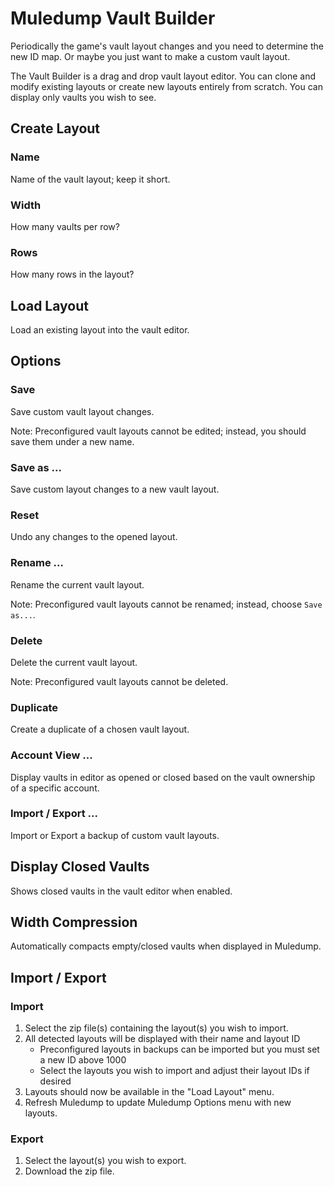 # Muledump Vault Builder

Periodically the game's vault layout changes and you need to determine the new ID map. Or maybe you just want to make a custom vault layout.

The Vault Builder is a drag and drop vault layout editor. You can clone and modify existing layouts or create new layouts entirely from scratch. You can display only vaults you wish to see.

## Create Layout

### Name

Name of the vault layout; keep it short.

### Width

How many vaults per row?

### Rows

How many rows in the layout?

## Load Layout

Load an existing layout into the vault editor.

## Options

### Save

Save custom vault layout changes.

Note: Preconfigured vault layouts cannot be edited; instead, you should save them under a new name.

### Save as ...

Save custom layout changes to a new vault layout.

### Reset

Undo any changes to the opened layout.

### Rename ...

Rename the current vault layout.

Note: Preconfigured vault layouts cannot be renamed; instead, choose `Save as...`.

### Delete

Delete the current vault layout.

Note: Preconfigured vault layouts cannot be deleted.

### Duplicate

Create a duplicate of a chosen vault layout.

### Account View ...

Display vaults in editor as opened or closed based on the vault ownership of a specific account.

### Import / Export ...

Import or Export a backup of custom vault layouts.

## Display Closed Vaults

Shows closed vaults in the vault editor when enabled.

## Width Compression

Automatically compacts empty/closed vaults when displayed in Muledump.

## Import / Export

### Import

1. Select the zip file(s) containing the layout(s) you wish to import.
1. All detected layouts will be displayed with their name and layout ID
   * Preconfigured layouts in backups can be imported but you must set a new ID above 1000
   * Select the layouts you wish to import and adjust their layout IDs if desired
1. Layouts should now be available in the "Load Layout" menu.
1. Refresh Muledump to update Muledump Options menu with new layouts.

### Export

1. Select the layout(s) you wish to export.
1. Download the zip file.

